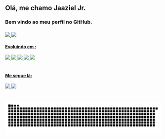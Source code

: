 ## Olá, me chamo Jaaziel Jr.
### Bem vindo ao meu perfil no GitHub.
###
<div>
<a href="https://github.com/jaazieljr">
<img height="180em" src="https://github-readme-stats.vercel.app/api?username=jaazieljr&show_icons=true&theme=dracula&include_all_commits=true&count_private=true"/>
<img height="180em" src="https://github-readme-stats.vercel.app/api/top-langs/?username=jaazieljr&layout=compact&langs_count=7&theme=dracula"/>

</div>
  
#### Evoluindo em :
<img src="https://cdn.jsdelivr.net/gh/devicons/devicon/icons/java/java-original.svg" width  = "50px"> <img src="https://cdn.jsdelivr.net/gh/devicons/devicon/icons/html5/html5-original.svg" width="50px"> <img src = "https://upload.wikimedia.org/wikipedia/commons/thumb/6/62/CSS3_logo.svg/512px-CSS3_logo.svg.png?20210705212817" width  = "50px"> <img src = "https://upload.wikimedia.org/wikipedia/commons/thumb/9/99/Unofficial_JavaScript_logo_2.svg/512px-Unofficial_JavaScript_logo_2.svg.png?20141107110902" width  = "50px"> <img src="https://cdn.jsdelivr.net/gh/devicons/devicon/icons/angularjs/angularjs-original.svg" width  = "50px">
#
#### Me segue lá:
<a href="https://www.instagram.com/lio_n_f/" alt="Instagram" target="_blank">
  <img src="https://img.shields.io/badge/-Instagram-DF0174?style=for-the-badge&labelColor=DF0174&logo=instagram&logoColor=white&link=https://www.instagram.com/lio_n_f/">
  
</a>
  <a href="https://www.linkedin.com/in/jaaziel-dev/" alt="LinkedIn" target="_blank">
  <img src="https://img.shields.io/badge/LinkedIn-0077B5?style=for-the-badge&logo=linkedin&logoColor=white=https://www.linkedin.com/in/jaaziel-dev/">
  
</a>
  
#
 ![Snake animation](https://github.com/jaazieljr/jaazieljr/blob/output/github-contribution-grid-snake.svg)
  
